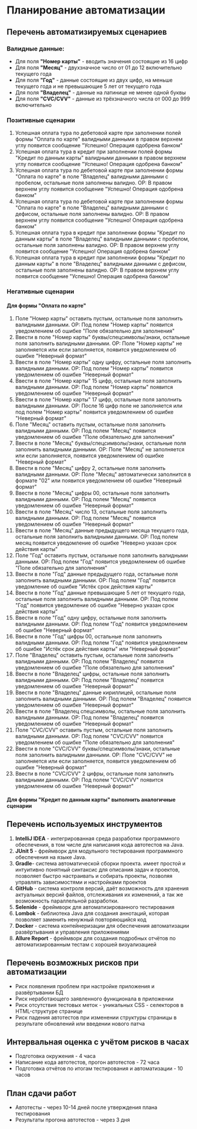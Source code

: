 # Планирование автоматизации
## Перечень автоматизируемых сценариев
### Валидные данные:

- Для поля **"Номер карты"** - вводить значения состоящие из 16 цифр
- Для поля **"Месяц"** - двухзначное число от 01 до 12 включительно текущего года
- Для поля **"Год"** - данные состоящие из двух цифр, на меньше текущего года и не превышающие 5 лет от текущего года
- Для поля **"Владелец"** - данные на латинице не менее одной буквы
- Для поля **"CVC/CVV"** - данные из трёхзначного числа от 000 до 999 включительно

### Позитивные сценарии
1. Успешная оплата тура по дебетовой карте при заполнении полей формы "Оплата по карте" валидными данными в правом верхнем углу появится сообщение "Успешно! Операция одобрена банком"
2. Успешная оплата тура в кредит при заполнении полей формы "Кредит по данным карты" валидными данными в правом верхнем углу появится сообщение "Успешно! Операция одобрена банком"
3. Успешная оплата тура по дебетовой карте при заполнении формы "Оплата по карте" в поле "Владелец" валидными данными с пробелом, остальные поля заполнены валидно. ОР: В правом верхнем углу появится сообщение "Успешно! Операция одобрена банком"
4. Успешная оплата тура по дебетовой карте при заполнении формы "Оплата по карте" в поле "Владелец" валидными данными с дефисом, остальные поля заполнены валидно. ОР: В правом верхнем углу появится сообщение "Успешно! Операция одобрена банком"
5. Успешная оплата тура в кредит при заполнении формы "Кредит по данным карты" в поле "Владелец" валидными данными с пробелом, остальные поля заполнены валидно. ОР: В правом верхнем углу появится сообщение "Успешно! Операция одобрена банком"
6. Успешная оплата тура в кредит при заполнении формы "Кредит по данным карты" в поле "Владелец" валидными данными с дефисом, остальные поля заполнены валидно. ОР: В правом верхнем углу появится сообщение "Успешно! Операция одобрена банком"

### Негативные сценарии
#### Для формы "Оплата по карте"
1. Поле "Номер карты" оставить пустым, остальные поля заполнить валидными данными. ОР: Под полем "Номер карты" появится уведомлением об ошибке "Поле обязательно для заполнения" 
2. Ввести в поле "Номер карты" буквы/спецсимволы/знаки, остальные поля заполнить валидными данными. ОР: Поле "Номер карты" не заполняется или если заполняется, появится уведомлением об ошибке "Неверный формат" 
3. Ввести в поле "Номер карты" одну цифру, остальные поля заполнить валидными данными. ОР: Под полем "Номер карты" появится уведомлением об ошибке "Неверный формат"
4. Ввести в поле "Номер карты" 15 цифр, остальные поля заполнить валидными данными. ОР: Под полем "Номер карты" появится уведомлением об ошибке "Неверный формат"
5. Ввести в поле "Номер карты" 17 цифр, остальные поля заполнить валидными данными. ОР: После 16 цифр поле не заполняется или под полем "Номер карты" появится уведомлением об ошибке "Неверный формат"
6. Поле "Месяц" оставить пустым, остальные поля заполнить валидными данными. ОР: Под полем "Месяц" появится уведомлением об ошибке "Поле обязательно для заполнения"
7. Ввести в поле "Месяц" буквы/спецсимволы/знаки, остальные поля заполнить валидными данными. ОР: Поле "Месяц" не заполняется или если заполняется, появится уведомлением об ошибке "Неверный формат"
8. Ввести в поле "Месяц" цифру 2, остальные поля заполнить валидными данными. ОР: Поле "Месяц" автоматически заполнится в формате "02" или появится уведомлением об ошибке "Неверный формат"
9. Ввести в поле "Месяц" цифры 00, остальные поля заполнить валидными данными. ОР: Под полем "Месяц" появится уведомлением об ошибке "Неверный формат"
10. Ввести в поле "Месяц" число 13, остальные поля заполнить валидными данными. ОР: Под полем "Месяц" появится уведомлением об ошибке "Неверный формат"
11. Ввести в поле "Месяц" данные предыдущего месяца текущего года, остальные поля заполнить валидными данными. ОР: Под полем месяц появится уведомление об ошибке "Неверно указан срок действия карты"
12. Поле "Год" оставить пустым, остальные поля заполнить валидными данными. ОР: Под полем "Год" появится уведомлением об ошибке "Поле обязательно для заполнения"
13. Ввести в поле "Год" данные предыдущего года, остальные поля заполнить валидными данными. ОР: Под полем "Год" появится уведомление об ошибке "Истёк срок действия карты"
14. Ввести в поле "Год" данные превышающие 5 лет от текущего года, остальные поля заполнить валидными данными. ОР: Под полем "Год" появится уведомление об ошибке "Неверно указан срок действия карты"
15. Ввести в поле "Год" одну цифру, остальные поля заполнить валидными данными. ОР: Под полем "Год" появится уведомлением об ошибке "Неверный формат"
16. Ввести в поле "Год" цифры 00, остальные поля заполнить валидными данными. ОР: Под полем "Год" появится уведомлением об ошибке "Истёк срок действия карты" или "Неверный формат"
17. Поле "Владелец" оставить пустым, остальные поля заполнить валидными данными. ОР: Под полем "Владелец" появится уведомлением об ошибке "Поле обязательно для заполнения"
18. Ввести в поле "Владелец" цифры, остальные поля заполнить валидными данными. ОР: Под полем "Владелец" появится уведомлением об ошибке "Неверный формат"
19. Ввести в поле "Владелец" данные кириллицей, остальные поля заполнить валидными данными. ОР: Под полем "Владелец" появится уведомлением об ошибке "Неверный формат"
20. Ввести в поле "Владелец спецсимволы, остальные поля заполнить валидными данными. ОР: Под полем "Владелец" появится уведомлением об ошибке "Неверный формат"
21. Поле "CVC/CVV" оставить пустым, остальные поля заполнить валидными данными. ОР: Под полем "CVC/CVV" появится уведомлением об ошибке "Поле обязательно для заполнения"
22. Ввести в поле "CVC/CVV" буквы/спецсимволы/знаки, остальные поля заполнить валидными данными. ОР: Поле "CVC/CVV" не заполняется или если заполняется, появится уведомлением об ошибке "Неверный формат"
23. Ввести в поле "CVC/CVV" 2 цифры, остальные поля заполнить валидными данными.  ОР: Под полем "CVC/CVV" появится уведомлением об ошибке "Неверный формат"

#### Для формы "Кредит по данным карты" выполнить аналогичные сценарии

## Перечень используемых инструментов
1. **IntelliJ IDEA** - интегрированная среда разработки программного обеспечения, в том числе для написания кода автотестов на Java.
2. **JUnit 5** - фреймворк для модульного тестирования программного обеспечения на языке Java.
3. **Gradle**- система автоматической сборки проекта. имеет простой и интуитивно понятный синтаксис для описания задач и проектов, позволяет быстро настраивать и собирать проекты, позволяя управлять зависимостями и настройками проектов
4. **GitHub** - система контроля версий, даёт возможность для хранения актуальных версий файлов, отслеживания их изменений, а так же возможность параллельной разработки.
5. **Selenide** - фреймворк для автоматизированного тестирования
6. **Lombok** - библиотека Java для создания аннотаций, которая позволяет заменить ненужный повторяющийся код 
7. **Docker** - система контейнеризации для обеспечения автоматизации развёртывания и управления приложениями
8. **Allure Report** - фреймворк для создания подробных отчётов по автоматизированным тестам с хорошей визуализацией

## Перечень возможных рисков при автоматизации
* Риск появления проблем при настройке приложения и развёртывании БД
* Риск неработающего заявленного функционала в приложении
* Риск отсутствия тестовых меток - уникальных CSS - селекторов в HTML-структуре странице
* Риск падения автотестов при изменении структуры страницы в результате обновлений или введении нового патча

## Интервальная оценка с учётом рисков в часах
* Подготовка окружения - 4 часа
* Написание кода автотестов, прогон автотестов - 72 часа
* Подготовка отчётов по итогам тестирования и автоматизации - 10 часов

## План сдачи работ
* Автотесты - через 10-14 дней после утверждения плана тестирования
* Результаты прогона автотестов - через 3 дня

